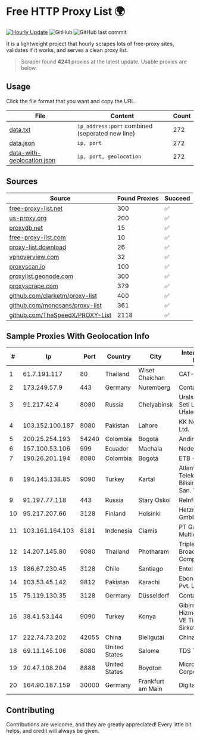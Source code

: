
# Free HTTP Proxy List 🌍

[![Hourly Update](https://github.com/mertguvencli/http-proxy-list/actions/workflows/main.yml/badge.svg?branch=main)](https://github.com/mertguvencli/http-proxy-list/actions/workflows/main.yml)
![GitHub](https://img.shields.io/github/license/mertguvencli/http-proxy-list)
![GitHub last commit](https://img.shields.io/github/last-commit/mertguvencli/http-proxy-list)

It is a lightweight project that hourly scrapes lots of free-proxy sites, validates if it works, and serves a clean proxy list.


> Scraper found **4241** proxies at the latest update. Usable proxies are below.

## Usage

Click the file format that you want and copy the URL.


|File|Content|Count|
|----|-------|-----|
|[data.txt](https://raw.githubusercontent.com/mertguvencli/http-proxy-list/main/proxy-list/data.txt)|`ip_address:port` combined (seperated new line)|272|
|[data.json](https://raw.githubusercontent.com/mertguvencli/http-proxy-list/main/proxy-list/data.json)|`ip, port`|272|
|[data-with-geolocation.json](https://raw.githubusercontent.com/mertguvencli/http-proxy-list/main/proxy-list/data-with-geolocation.json)|`ip, port, geolocation`|272|

## Sources

|Source|Found Proxies|Succeed|
|------|-------------|-------|
|[free-proxy-list.net](https://free-proxy-list.net)|300|✅|
|[us-proxy.org](https://www.us-proxy.org)|200|✅|
|[proxydb.net](http://proxydb.net)|15|✅|
|[free-proxy-list.com](https://free-proxy-list.com/?page=&port=&type%5B%5D=http&type%5B%5D=https&up_time=0&search=Search)|10|✅|
|[proxy-list.download](https://www.proxy-list.download/HTTP)|26|✅|
|[vpnoverview.com](https://vpnoverview.com/privacy/anonymous-browsing/free-proxy-servers)|32|✅|
|[proxyscan.io](https://www.proxyscan.io)|100|✅|
|[proxylist.geonode.com](https://proxylist.geonode.com/api/proxy-list?limit=300&page=1&sort_by=lastChecked&sort_type=desc&protocols=http,https)|300|✅|
|[proxyscrape.com](https://api.proxyscrape.com/v2/?request=displayproxies&protocol=http&timeout=10000&country=all&ssl=all&anonymity=all)|379|✅|
|[github.com/clarketm/proxy-list](https://raw.githubusercontent.com/clarketm/proxy-list/master/proxy-list-raw.txt)|400|✅|
|[github.com/monosans/proxy-list](https://raw.githubusercontent.com/monosans/proxy-list/main/proxies/http.txt)|361|✅|
|[github.com/TheSpeedX/PROXY-List](https://raw.githubusercontent.com/TheSpeedX/PROXY-List/master/http.txt)|2118|✅|


## Sample Proxies With Geolocation Info

|#|Ip|Port|Country|City|Internet Service Provider|
|-|--|----|-------|----|-------------------------|
|1|61.7.191.117|80|Thailand|Wiset Chaichan|CAT-BB|
|2|173.249.57.9|443|Germany|Nuremberg|Contabo GmbH|
|3|91.217.42.4|8080|Russia|Chelyabinsk|Uralskie Kabelnye Seti Ltd. Verkhny Ufaley|
|4|103.152.100.187|8080|Pakistan|Lahore|KK Networks (Pvt) Ltd.|
|5|200.25.254.193|54240|Colombia|Bogotá|Andinet ON Line|
|6|157.100.53.106|999|Ecuador|Machala|Nedetel S.A.|
|7|190.26.201.194|8080|Colombia|Bogotá|ETB - Colombia|
|8|194.145.138.85|9090|Turkey|Kartal|Atlantis Telekomunikasyon Bilisim Hizmetleri San. Tic. Ltd|
|9|91.197.77.118|443|Russia|Stary Oskol|ReInfoCom Ltd.|
|10|95.217.207.66|3128|Finland|Helsinki|Hetzner Online GmbH|
|11|103.161.164.103|8181|Indonesia|Ciamis|PT Galuh Multidata Solution|
|12|14.207.145.80|9080|Thailand|Photharam|Triple T Broadband Public Company Limited|
|13|186.67.230.45|3128|Chile|Santiago|Entel Chile S.A.|
|14|103.53.45.142|9812|Pakistan|Karachi|Ebone Network Pvt. Ltd|
|15|75.119.130.35|3128|Germany|Düsseldorf|Contabo GmbH|
|16|38.41.53.144|9090|Turkey|Konya|Gibirnet Iletisim Hizmetleri Sanayi VE Ticaret Limited Sirketi|
|17|222.74.73.202|42055|China|Bieligutai|Chinanet|
|18|69.11.145.106|8080|United States|Salome|TDS TELECOM|
|19|20.47.108.204|8888|United States|Boydton|Microsoft Corporation|
|20|164.90.187.159|30000|Germany|Frankfurt am Main|DigitalOcean, LLC|



## Contributing

Contributions are welcome, and they are greatly appreciated! Every
little bit helps, and credit will always be given.

